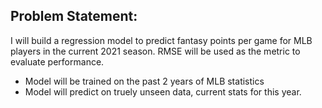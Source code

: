 ## Problem Statement:

I will build a regression model to predict fantasy points per game for MLB players in the current 2021 season.  RMSE will be used as the metric to evaluate performance.  

- Model will be trained on the past 2 years of MLB statistics
- Model will predict on truely unseen data, current stats for this year.
